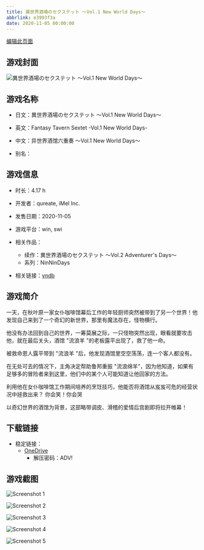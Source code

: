 ```yaml
---
title: 異世界酒場のセクステット ～Vol.1 New World Days～
abbrlink: e3993f3a
date: 2020-11-05 00:00:00
---
```

[编辑此页面](https://github.com/ACG-3/ADV3-source/blob/main/source/_posts/games/%E7%95%B0%E4%B8%96%E7%95%8C%E9%85%92%E5%A0%B4%E3%81%AE%E3%82%BB%E3%82%AF%E3%82%B9%E3%83%86%E3%83%83%E3%83%88%20%EF%BD%9EVol.1%20New%20World%20Days%EF%BD%9E.md)

## 游戏封面

![異世界酒場のセクステット ～Vol.1 New World Days～](https://pan.timero.xyz/d/onedrive/img_lib_001/%E7%95%B0%E4%B8%96%E7%95%8C%E9%85%92%E5%A0%B4%E3%81%AE%E3%82%BB%E3%82%AF%E3%82%B9%E3%83%86%E3%83%83%E3%83%88%20%EF%BD%9EVol.1%20New%20World%20Days%EF%BD%9E_cover.avif)


## 游戏名称

- 日文：異世界酒場のセクステット ～Vol.1 New World Days～
- 英文：Fantasy Tavern Sextet -Vol.1 New World Days-
- 中文：异世界酒馆六重奏 ～Vol.1 New World Days～

- 别名：


## 游戏信息

- 时长：4.17 h
- 开发者：qureate, iMel Inc.
- 发售日期：2020-11-05
- 游戏平台：win, swi
- 相关作品：
   - 续作：異世界酒場のセクステット ～Vol.2 Adventurer's Days～
   - 系列：NinNinDays

- 相关链接：[vndb](https://vndb.org/v29482)


## 游戏简介

一天，在秋叶原一家女仆咖啡馆幕后工作的年轻厨师突然被带到了另一个世界！他发现自己来到了一个奇幻的新世界，那里有魔法存在，怪物横行。

他没有办法回到自己的世界，一筹莫展之际，一只怪物突然出现，眼看就要攻击他，就在最后关头，酒馆 "流浪羊 "的老板露平出现了，救了他一命。

被救命恩人露平带到 "流浪羊 "后，他发现酒馆里空空荡荡，连一个客人都没有。

在无处可去的情况下，主角决定帮助鲁邦重振 "流浪绵羊"，因为他知道，如果有足够多的冒险者来到这里，他们中的某个人可能知道让他回家的方法。

利用他在女仆咖啡馆工作期间培养的烹饪技巧，他能否将酒馆从岌岌可危的经营状况中拯救出来？
你会笑！你会哭

以奇幻世界的酒馆为背景，这部略带调皮、滑稽的爱情后宫剧即将拉开帷幕！




## 下载链接

- 稳定链接：
    - [OneDrive](https://pan.timero.xyz/onedrive/adv_lib_001/%E7%95%B0%E4%B8%96%E7%95%8C%E9%85%92%E5%A0%B4%E3%81%AE%E3%82%BB%E3%82%AF%E3%82%B9%E3%83%86%E3%83%83%E3%83%88%20%EF%BD%9EVol.1%20New%20World%20Days%EF%BD%9E)
        - 解压密码：ADV!



## 游戏截图


![Screenshot 1](https://pan.timero.xyz/d/onedrive/img_lib_001/%E7%95%B0%E4%B8%96%E7%95%8C%E9%85%92%E5%A0%B4%E3%81%AE%E3%82%BB%E3%82%AF%E3%82%B9%E3%83%86%E3%83%83%E3%83%88%20%EF%BD%9EVol.1%20New%20World%20Days%EF%BD%9E_Screenshot_1.avif)

![Screenshot 2](https://pan.timero.xyz/d/onedrive/img_lib_001/%E7%95%B0%E4%B8%96%E7%95%8C%E9%85%92%E5%A0%B4%E3%81%AE%E3%82%BB%E3%82%AF%E3%82%B9%E3%83%86%E3%83%83%E3%83%88%20%EF%BD%9EVol.1%20New%20World%20Days%EF%BD%9E_Screenshot_2.avif)

![Screenshot 3](https://pan.timero.xyz/d/onedrive/img_lib_001/%E7%95%B0%E4%B8%96%E7%95%8C%E9%85%92%E5%A0%B4%E3%81%AE%E3%82%BB%E3%82%AF%E3%82%B9%E3%83%86%E3%83%83%E3%83%88%20%EF%BD%9EVol.1%20New%20World%20Days%EF%BD%9E_Screenshot_3.avif)

![Screenshot 4](https://pan.timero.xyz/d/onedrive/img_lib_001/%E7%95%B0%E4%B8%96%E7%95%8C%E9%85%92%E5%A0%B4%E3%81%AE%E3%82%BB%E3%82%AF%E3%82%B9%E3%83%86%E3%83%83%E3%83%88%20%EF%BD%9EVol.1%20New%20World%20Days%EF%BD%9E_Screenshot_4.avif)

![Screenshot 5](https://pan.timero.xyz/d/onedrive/img_lib_001/%E7%95%B0%E4%B8%96%E7%95%8C%E9%85%92%E5%A0%B4%E3%81%AE%E3%82%BB%E3%82%AF%E3%82%B9%E3%83%86%E3%83%83%E3%83%88%20%EF%BD%9EVol.1%20New%20World%20Days%EF%BD%9E_Screenshot_5.avif)

